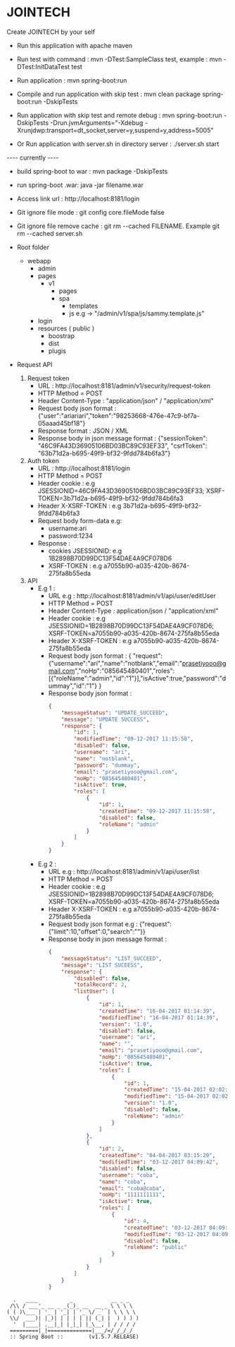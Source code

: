 # JOINTECH
Create JOINTECH by your self

- Run this application with apache maven
- Run test with command : 
mvn -DTest:SampleClass test, example : mvn -DTest:InitDataTest test

- Run application : 
mvn spring-boot:run

- Compile and run application with skip test :
mvn clean package spring-boot:run -DskipTests

- Run application with skip test and remote debug :
mvn spring-boot:run -DskipTests -Drun.jvmArguments="-Xdebug -Xrunjdwp:transport=dt_socket,server=y,suspend=y,address=5005"

- Or Run application with server.sh in directory server :
./server.sh start

---- currently ----
- build spring-boot to war :
mvn package -DskipTests

- run spring-boot .war:
java -jar filename.war


- Access link url :
http://localhost:8181/login

- Git ignore file mode :
git config core.fileMode false

- Git ignore file remove cache :
git rm --cached FILENAME. Example git rm --cached server.sh


- Root folder
	* webapp
		* admin
		* pages
			* v1
				* pages
				* spa
					* templates
					* js e.g -> "/admin/v1/spa/js/sammy.template.js"
		* login
		* resources ( public )
			* boostrap
			* dist
			* plugis

- Request API
	1. Request token
		* URL : http://localhost:8181/admin/v1/security/request-token
		* HTTP Method = POST
		* Header Content-Type : "application/json" / "application/xml"
		* Request body json format : {"user":"ariariari","token":"98253668-476e-47c9-bf7a-05aaad45bf18"}
		* Response format : JSON / XML
		* Response body in json message format : {"sessionToken": "46C9FA43D36905106BD03BC89C93EF33", "csrfToken": "63b71d2a-b695-49f9-bf32-9fdd784b6fa3"}
	2. Auth token 
		* URL : http://localhost:8181/login
		* HTTP Method = POST
		* Header cookie : e.g JSESSIONID=46C9FA43D36905106BD03BC89C93EF33; XSRF-TOKEN=3b71d2a-b695-49f9-bf32-9fdd784b6fa3
		* Header X-XSRF-TOKEN : e.g 3b71d2a-b695-49f9-bf32-9fdd784b6fa3
		* Request body form-data e.g: 
			* username:ari
			* password:1234 
		* Response :
			* cookies JSESSIONID: e.g 1B2898B70D99DC13F54DAE4A9CF078D6
			* XSRF-TOKEN : e.g a7055b90-a035-420b-8674-275fa8b55eda
	3. API
		* E.g 1 :
			* URL e.g : http://localhost:8181/admin/v1/api/user/editUser
			* HTTP Method = POST
			* Header Content-Type : application/json / "application/xml"
			* Header cookie : e.g JSESSIONID=1B2898B70D99DC13F54DAE4A9CF078D6; XSRF-TOKEN=a7055b90-a035-420b-8674-275fa8b55eda
			* Header X-XSRF-TOKEN : e.g a7055b90-a035-420b-8674-275fa8b55eda
			* Request body json format  : { "request":{"username":"ari","name":"notblank","email":"prasetiyooo@gmail.com","noHp":"085645480401","roles":[{"roleName":"admin","id":"1"}],"isActive":true,"password":"dummay","id":"1"} }
			* Response body json format :
				```json
				{
				    "messageStatus": "UPDATE_SUCCEED",
				    "message": "UPDATE SUCCESS",
				    "response": {
				        "id": 1,
				        "modifiedTime": "09-12-2017 11:15:58",
				        "disabled": false,
				        "username": "ari",
				        "name": "notblank",
				        "password": "dummay",
				        "email": "prasetiyooo@gmail.com",
				        "noHp": "085645480401",
				        "isActive": true,
				        "roles": [
				            {
				                "id": 1,
				                "createdTime": "09-12-2017 11:15:58",
				                "disabled": false,
				                "roleName": "admin"
				            }
				        ]
				    }
				}
				``` 
		* E.g 2 :
			* URL e.g : http://localhost:8181/admin/v1/api/user/list
			* HTTP Method = POST
			* Header cookie : e.g JSESSIONID=1B2898B70D99DC13F54DAE4A9CF078D6; XSRF-TOKEN=a7055b90-a035-420b-8674-275fa8b55eda
			* Header X-XSRF-TOKEN : e.g a7055b90-a035-420b-8674-275fa8b55eda
			* Request body json format e.g : {"request":{"limit":10,"offset":0,"search":""}}
			* Response body in json message format :
				```json
				{
				    "messageStatus": "LIST_SUCCEED",
				    "message": "LIST SUCEESS",
				    "response": {
				        "disabled": false,
				        "totalRecord": 2,
				        "listUser": [
				            {
				                "id": 1,
				                "createdTime": "16-04-2017 01:14:39",
				                "modifiedTime": "16-04-2017 01:14:39",
				                "version": "1.0",
				                "disabled": false,
				                "username": "ari",
				                "name": "",
				                "email": "prasetiyooo@gmail.com",
				                "noHp": "085645480401",
				                "isActive": true,
				                "roles": [
				                    {
				                        "id": 1,
				                        "createdTime": "15-04-2017 02:02:17",
				                        "modifiedTime": "15-04-2017 02:02:17",
				                        "version": "1.0",
				                        "disabled": false,
				                        "roleName": "admin"
				                    }
				                ]
				            },
				            {
				                "id": 2,
				                "createdTime": "04-04-2017 03:15:20",
				                "modifiedTime": "03-12-2017 04:09:42",
				                "disabled": false,
				                "username": "coba",
				                "name": "coba",
				                "email": "coba@coba",
				                "noHp": "1111111111",
				                "isActive": true,
				                "roles": [
				                    {
				                        "id": 4,
				                        "createdTime": "03-12-2017 04:09:42",
				                        "modifiedTime": "03-12-2017 04:09:42",
				                        "disabled": false,
				                        "roleName": "public"
				                    }
				                ]
				            }
				        ]
				    }
				}
				```

```		
  .   ____          _            __ _ _
 /\\ / ___'_ __ _ _(_)_ __  __ _ \ \ \ \
( ( )\___ | '_ | '_| | '_ \/ _` | \ \ \ \
 \\/  ___)| |_)| | | | | || (_| |  ) ) ) )
  '  |____| .__|_| |_|_| |_\__, | / / / /
 =========|_|==============|___/=/_/_/_/
 :: Spring Boot ::        (v1.5.7.RELEASE)
```
